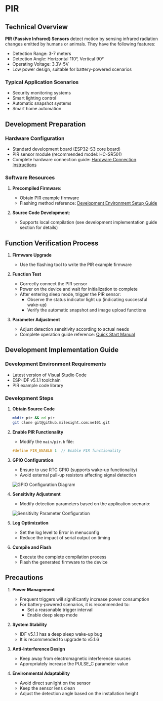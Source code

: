 # PIR

## Technical Overview

**PIR (Passive Infrared) Sensors** detect motion by sensing infrared radiation changes emitted by humans or animals. They have the following features:
- Detection Range: 3-7 meters
- Detection Angle: Horizontal 110°, Vertical 90°
- Operating Voltage: 3.3V-5V
- Low power design, suitable for battery-powered scenarios

### Typical Application Scenarios
- Security monitoring systems
- Smart lighting control
- Automatic snapshot systems
- Smart home automation

## Development Preparation

### Hardware Configuration
- Standard development board (ESP32-S3 core board)
- PIR sensor module (recommended model: HC-SR501)
- Complete hardware connection guide: [Hardware Connection Instructions](.././Hardware%20Guide/Hardware%20Connection)

### Software Resources
1. **Precompiled Firmware**:
   - Obtain PIR example firmware
   - Flashing method reference: [Development Environment Setup Guide](./../Software%20Guide/Development%20Environment%20Setup)

2. **Source Code Development**:
   - Supports local compilation (see development implementation guide section for details)

## Function Verification Process

1. **Firmware Upgrade**
   - Use the flashing tool to write the PIR example firmware

2. **Function Test**
   - Correctly connect the PIR sensor
   - Power on the device and wait for initialization to complete
   - After entering sleep mode, trigger the PIR sensor:
     - Observe the status indicator light up (indicating successful wake-up)
     - Verify the automatic snapshot and image upload functions

3. **Parameter Adjustment**
   - Adjust detection sensitivity according to actual needs
   - Complete operation guide reference: [Quick Start Manual](./../Quick%20Start)

## Development Implementation Guide

### Development Environment Requirements
- Latest version of Visual Studio Code
- ESP-IDF v5.1.1 toolchain
- PIR example code library

### Development Steps

1. **Obtain Source Code**
   ```bash
   mkdir pir && cd pir
   git clone git@github.milesight.com:ne101.git
   ```

2. **Enable PIR Functionality**
   - Modify the `main/pir.h` file:
   ```c
   #define PIR_ENABLE 1  // Enable PIR functionality
   ```

3. **GPIO Configuration**
   - Ensure to use RTC GPIO (supports wake-up functionality)
   - Avoid external pull-up resistors affecting signal detection
   
   ![GPIO Configuration Diagram](/img/NE101_example_6.png)

4. **Sensitivity Adjustment**
   - Modify detection parameters based on the application scenario:
   
   ![Sensitivity Parameter Configuration](/img/NE101_example_5.png)

5. **Log Optimization**
   - Set the log level to Error in menuconfig
   - Reduce the impact of serial output on timing

6. **Compile and Flash**
   - Execute the complete compilation process
   - Flash the generated firmware to the device

## Precautions

1. **Power Management**
   - Frequent triggers will significantly increase power consumption
   - For battery-powered scenarios, it is recommended to:
     - Set a reasonable trigger interval
     - Enable deep sleep mode

2. **System Stability**
   - IDF v5.1.1 has a deep sleep wake-up bug
   - It is recommended to upgrade to v5.1.6

3. **Anti-Interference Design**
   - Keep away from electromagnetic interference sources
   - Appropriately increase the PULSE_C parameter value

4. **Environmental Adaptability**
   - Avoid direct sunlight on the sensor
   - Keep the sensor lens clean
   - Adjust the detection angle based on the installation height